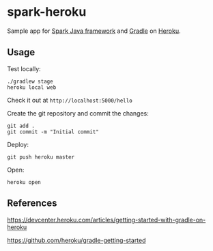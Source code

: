 # spark-heroku
Sample app for [Spark Java framework](https://sparkjava.com) and [Gradle](https://gradle.org) on [Heroku](https://heroku.com).


## Usage

Test locally:

```
./gradlew stage
heroku local web
```

Check it out at `http://localhost:5000/hello`

Create the git repository and commit the changes:

```
git add .
git commit -m "Initial commit"
```

Deploy:

```
git push heroku master
```

Open:

```
heroku open
```


## References

https://devcenter.heroku.com/articles/getting-started-with-gradle-on-heroku

https://github.com/heroku/gradle-getting-started
